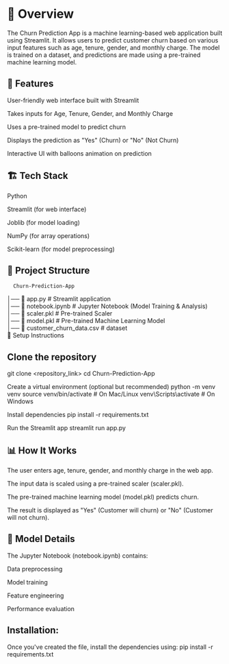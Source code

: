 # 📌 Overview
The Churn Prediction App is a machine learning-based web application built using Streamlit. It allows users to predict customer churn based on various input features such as age, tenure, gender, and monthly charge. The model is trained on a dataset, and predictions are made using a pre-trained machine learning model.

## 🚀 Features
User-friendly web interface built with Streamlit

Takes inputs for Age, Tenure, Gender, and Monthly Charge

Uses a pre-trained model to predict churn

Displays the prediction as "Yes" (Churn) or "No" (Not Churn)

Interactive UI with balloons animation on prediction

## 🏗️ Tech Stack
Python

Streamlit (for web interface)

Joblib (for model loading)

NumPy (for array operations)

Scikit-learn (for model preprocessing)

## 📂 Project Structure
      Churn-Prediction-App  
│── 📜 app.py                             # Streamlit application  
│── 📜 notebook.ipynb                     # Jupyter Notebook (Model Training & Analysis)  
│── 📜 scaler.pkl                         # Pre-trained Scaler  
│── 📜 model.pkl                          # Pre-trained Machine Learning Model  
│── 📜 customer_churn_data.csv            # dataset  
🔧 Setup Instructions


## Clone the repository
git clone <repository_link>
cd Churn-Prediction-App


Create a virtual environment (optional but recommended)
python -m venv venv
source venv/bin/activate  # On Mac/Linux
venv\Scripts\activate  # On Windows


Install dependencies
pip install -r requirements.txt


Run the Streamlit app
streamlit run app.py


## 📊 How It Works
The user enters age, tenure, gender, and monthly charge in the web app.

The input data is scaled using a pre-trained scaler (scaler.pkl).

The pre-trained machine learning model (model.pkl) predicts churn.

The result is displayed as "Yes" (Customer will churn) or "No" (Customer will not churn).


## 🤖 Model Details
The Jupyter Notebook (notebook.ipynb) contains:

Data preprocessing

Model training

Feature engineering

Performance evaluation


## Installation:
Once you've created the file, install the dependencies using:
pip install -r requirements.txt

